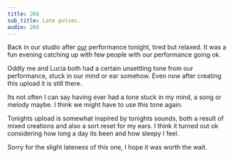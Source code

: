 ```yaml
---
title: 266
sub_title: Late pulses.
audio: 266
---
```


Back in our studio after <a href="http://www.mimosamoize.com/about" title="our" target="_blank">our</a> performance tonight, tired but relaxed. It was a fun evening catching up with few people with our performance going ok.

Oddly me and Lucia both had a certain unsettling tone from our performance, stuck in our mind or ear somehow. Even now after creating this upload it is still there. 

Its not often I can say having ever had a tone stuck in my mind, a song or melody maybe. I think we might have to use this tone again.

Tonights upload is somewhat inspired by tonights sounds, both a result of mixed creations and also a sort reset for my ears. I think it turned out ok considering how long a day its been and how sleepy I feel.

Sorry for the slight lateness of this one, I hope it was worth the wait.